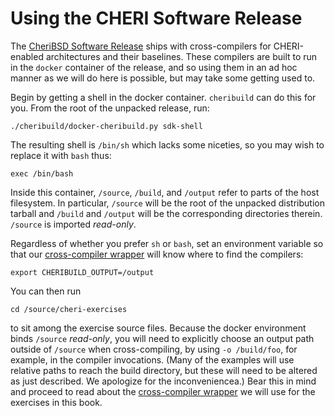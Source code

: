 # Using the CHERI Software Release

The [CheriBSD Software Release](https://cheri-dist.cl.cam.ac.uk/) ships with
cross-compilers for CHERI-enabled architectures and their baselines.  These
compilers are built to run in the `docker` container of the release, and so
using them in an ad hoc manner as we will do here is possible, but may take
some getting used to.

Begin by getting a shell in the docker container.  `cheribuild` can do this for
you.  From the root of the unpacked release, run:
```
./cheribuild/docker-cheribuild.py sdk-shell
```
The resulting shell is `/bin/sh` which lacks some niceties, so you may wish to
replace it with `bash` thus:
```
exec /bin/bash
```
Inside this container, `/source`, `/build`, and `/output` refer to parts of the
host filesystem.  In particular, `/source` will be the root of the unpacked
distribution tarball and `/build` and `/output` will be the corresponding
directories therein.  `/source` is imported *read-only*.

Regardless of whether you prefer `sh` or `bash`, set an environment variable so
that our [cross-compiler wrapper](./cross-ccc.md) will know where to find the
compilers:
```
export CHERIBUILD_OUTPUT=/output
```

You can then run
```
cd /source/cheri-exercises
```
to sit among the exercise source files.  Because the docker environment binds
`/source` *read-only*, you will need to explicitly choose an output path
outside of `/source` when cross-compiling, by using `-o /build/foo`, for
example, in the compiler invocations.  (Many of the examples will use relative
paths to reach the build directory, but these will need to be altered as just
described.  We apologize for the inconveniencea.)  Bear this in mind and
proceed to read about the [cross-compiler wrapper](./cross-ccc.md) we will use
for the exercises in this book.
